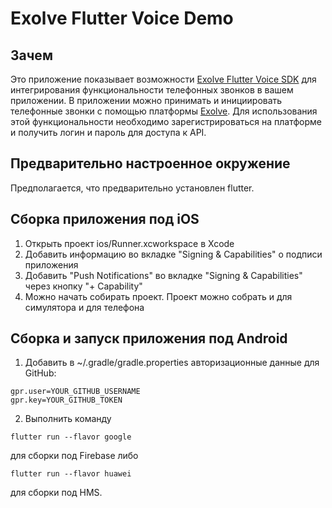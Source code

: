 # Exolve Flutter Voice Demo

## Зачем

Это приложение показывает возможности [Exolve Flutter Voice SDK](https://pub.dev/packages/exolve_voice_sdk) для интегрирования функциональности телефонных звонков в вашем приложении. В приложении можно принимать и инициировать телефонные звонки с помощью платформы [Exolve](https://exolve.ru). Для использования этой функциональности необходимо зарегистрироваться на платформе и получить логин и пароль для доступа к API.

## Предварительно настроенное окружение

Предполагается, что предварительно установлен flutter.

## Сборка приложения под iOS

1. Открыть проект ios/Runner.xcworkspace в Xcode
2. Добавить информацию во вкладке "Signing & Capabilities" о подписи приложения
3. Добавить "Push Notifications" во вкладке "Signing & Capabilities" через кнопку "+ Capability"
4. Можно начать собирать проект. Проект можно собрать и для симулятора и для телефона

## Сборка и запуск приложения под Android

1. Добавить в  ~/.gradle/gradle.properties авторизационные данные для GitHub:

```text
gpr.user=YOUR_GITHUB_USERNAME
gpr.key=YOUR_GITHUB_TOKEN
```

2. Выполнить команду

```text
flutter run --flavor google 
```
для сборки под Firebase либо

```text
flutter run --flavor huawei
```
для сборки под HMS.

